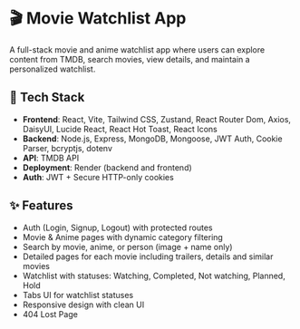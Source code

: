 # 🎬 Movie Watchlist App

A full-stack movie and anime watchlist app where users can explore content from TMDB, search movies, view details, and maintain a personalized watchlist.

## 🔧 Tech Stack
- **Frontend**: React, Vite, Tailwind CSS, Zustand, React Router Dom, Axios, DaisyUI, Lucide React, React Hot Toast, React Icons
- **Backend**: Node.js, Express, MongoDB, Mongoose, JWT Auth, Cookie Parser, bcryptjs, dotenv
- **API**: TMDB API
- **Deployment**: Render (backend and frontend)
- **Auth**: JWT + Secure HTTP-only cookies

## ✨ Features
- Auth (Login, Signup, Logout) with protected routes
- Movie & Anime pages with dynamic category filtering
- Search by movie, anime, or person (image + name only)
- Detailed pages for each movie including trailers, details and similar movies
- Watchlist with statuses: Watching, Completed, Not watching, Planned, Hold
- Tabs UI for watchlist statuses
- Responsive design with clean UI
- 404 Lost Page


